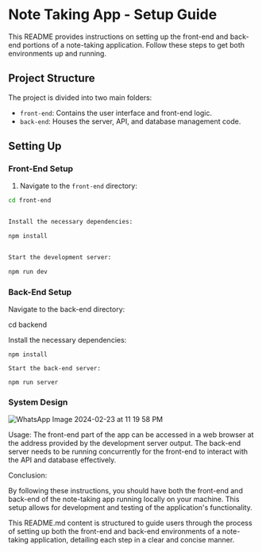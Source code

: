 # Note Taking App - Setup Guide

This README provides instructions on setting up the front-end and back-end portions of a note-taking application. Follow these steps to get both environments up and running.

## Project Structure

The project is divided into two main folders:

- `front-end`: Contains the user interface and front-end logic.
- `back-end`: Houses the server, API, and database management code.

## Setting Up

### Front-End Setup

1. Navigate to the `front-end` directory:

```bash
cd front-end


Install the necessary dependencies:

npm install


Start the development server:

npm run dev
```
### Back-End Setup
Navigate to the back-end directory:

cd backend

Install the necessary dependencies:
```
npm install

Start the back-end server:

npm run server
```
### System Design 
![WhatsApp Image 2024-02-23 at 11 19 58 PM](https://github.com/ShuaibAli1/FullStackNoteTakingApp/assets/86406600/994bb07a-8573-46d6-be38-0b74b08d1918)

Usage:
The front-end part of the app can be accessed in a web browser at the address provided by the development server output.
The back-end server needs to be running concurrently for the front-end to interact with the API and database effectively.

Conclusion:

By following these instructions, you should have both the front-end and back-end of the note-taking app running locally on your machine. This setup allows for development and testing of the application's functionality.


This README.md content is structured to guide users through the process of setting up both the front-end and back-end environments of a note-taking application, detailing each step in a clear and concise manner.






